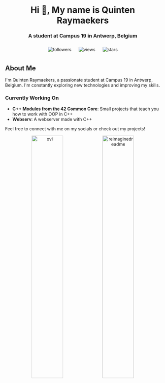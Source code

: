 <h1 align="center">Hi 👋, My name is Quinten Raymaekers</h1>
<h3 align="center">A student at Campus 19 in Antwerp, Belgium</h3>

<p align="center">
    <img alt="followers" title="Follow me on Github" src="https://img.shields.io/github/followers/Quinten-14?color=236ad3&style=for-the-badge&label=Follow" style="margin: 10px;"/>
    <img alt="views" title="View me on Github" src="https://komarev.com/ghpvc/?username=Quinten-14&style=for-the-badge" style="margin: 10px;"/>
    <img alt="stars" title="Star me on Github" src="https://img.shields.io/github/stars/Quinten-14?color=236ad3&style=for-the-badge&label=Stars" style="margin: 10px;"/>
</p>

## About Me
I'm Quinten Raymaekers, a passionate student at Campus 19 in Antwerp, Belgium. I'm constantly exploring new technologies and improving my skills.

### Currently Working On
- **C++ Modules from the 42 Common Core**: Small projects that teach you how to work with OOP in C++
- **Webserv**: A webserver made with C++

Feel free to connect with me on my socials or check out my projects!

<p align="center">
    <img src="https://github-readme-stats.vercel.app/api/top-langs?username=quinten-14&show_icons=true&locale=en&layout=compact&theme=chartreuse-dark" alt="ovi" width="45%" />
    <img src="https://myreadme.vercel.app/api/embed/quinten-14?panels=userstatistics,toprepositories,toplanguages,commitgraph" alt="reimaginedreadme" width="45%" />
</p>
